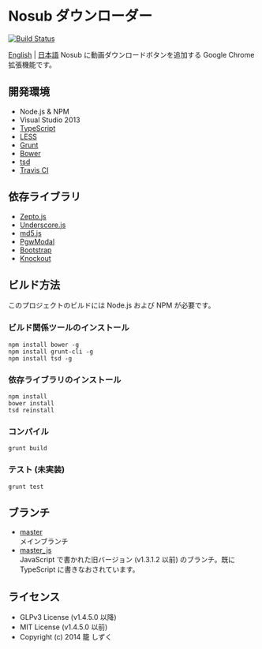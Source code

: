 Nosub ダウンローダー
==================
[![Build Status](https://travis-ci.org/shizuku613/NosubDownloader.svg?branch=master)](https://travis-ci.org/shizuku613/NosubDownloader)

[English](README.md) | [日本語](README.ja.md)
Nosub に動画ダウンロードボタンを追加する Google Chrome 拡張機能です。

## 開発環境
* Node.js & NPM
* Visual Studio 2013
* [TypeScript](http://www.typescriptlang.org)
* [LESS](http://lesscss.org)
* [Grunt](http://gruntjs.com)
* [Bower](http://bower.io)
* [tsd](http://definitelytyped.org/tsd/)
* [Travis CI](https://travis-ci.org)

## 依存ライブラリ
* [Zepto.js](http://zeptojs.com)
* [Underscore.js](http://underscorejs.org)
* [md5.js](http://labs.cybozu.co.jp/blog/mitsunari/2007/07/md5js_1.html)
* [PgwModal](http://pgwjs.com/pgwmodal/)
* [Bootstrap](http://getbootstrap.com)
* [Knockout](http://knockoutjs.com)

## ビルド方法
このプロジェクトのビルドには Node.js および NPM が必要です。

### ビルド関係ツールのインストール
```
npm install bower -g
npm install grunt-cli -g
npm install tsd -g
```

### 依存ライブラリのインストール
```
npm install
bower install
tsd reinstall
```

### コンパイル
```
grunt build
```

### テスト (未実装)
```
grunt test
```

## ブランチ
* [master](https://github.com/shizuku613/NosubDownloader/tree/master)<br />
メインブランチ
* [master_js](https://github.com/shizuku613/NosubDownloader/tree/master_js)<br />
JavaScript で書かれた旧バージョン (v1.3.1.2 以前) のブランチ。既に TypeScript に書きなおされています。

## ライセンス
* GLPv3 License (v1.4.5.0 以降)
* MIT License (v1.4.5.0 以前)
* Copyright (c) 2014 籠 しずく 